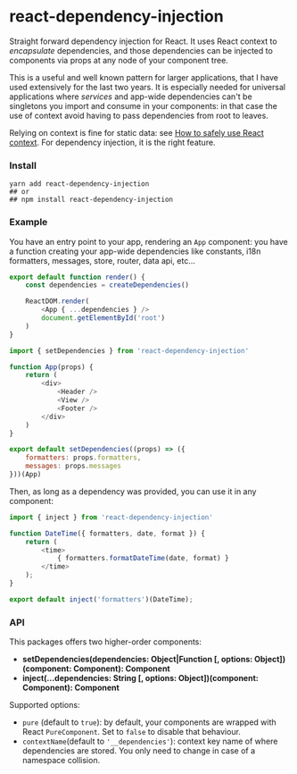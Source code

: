 # react-dependency-injection

Straight forward dependency injection for React. It uses React context to _encapsulate_ dependencies, and those dependencies can be injected to components via props at any node of your component tree.

This is a useful and well known pattern for larger applications, that I have used extensively for the last two years. It is especially needed for universal applications where _services_ and app-wide dependencies can't be singletons you import and consume in your components: in that case the use of context avoid having to pass dependencies from root to leaves.

Relying on context is fine for static data: see [How to safely use React context](https://medium.com/@mweststrate/how-to-safely-use-react-context-b7e343eff076). For dependency injection, it is the right feature.

### Install

```
yarn add react-dependency-injection
## or
## npm install react-dependency-injection
```

### Example

You have an entry point to your app, rendering an `App` component: you have a function creating your app-wide dependencies like constants, i18n formatters, messages, store, router, data api, etc...

```js
export default function render() {
    const dependencies = createDependencies()

    ReactDOM.render(
        <App { ...dependencies } />
        document.getElementById('root')
    )
}
```

```js
import { setDependencies } from 'react-dependency-injection'

function App(props) {
    return (
        <div>
            <Header />
            <View />
            <Footer />
        </div>
    )
}

export default setDependencies((props) => ({
    formatters: props.formatters,
    messages: props.messages
}))(App)
```

Then, as long as a dependency was provided, you can use it in any component:

```js
import { inject } from 'react-dependency-injection'

function DateTime({ formatters, date, format }) {
    return (
        <time>
            { formatters.formatDateTime(date, format) }
        </time>
    );
}

export default inject('formatters')(DateTime);
```

### API

This packages offers two higher-order components:
- __setDependencies(dependencies: Object|Function [, options: Object])(component: Component): Component__
- __inject(...dependencies: String [, options: Object])(component: Component): Component__

Supported options:
- `pure` (default to `true`): by default, your components are wrapped with React `PureComponent`. Set to `false` to disable that behaviour.
- `contextName`(default to `'__dependencies'`): context key name of where dependencies are stored. You only need to change in case of a namespace collision.
